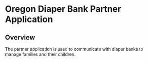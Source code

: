 # Oregon Diaper Bank Partner Application

## Overview

The partner application is used to communicate with diaper banks to manage
families and their children.
